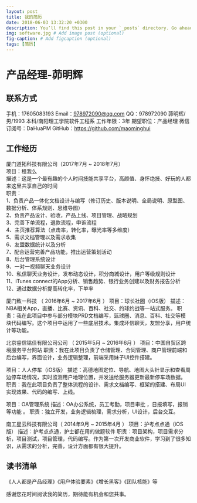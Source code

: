 ```yaml
---
layout: post
title: 我的简历
date: 2018-06-03 13:32:20 +0300
description: You’ll find this post in your `_posts` directory. Go ahead and edit it and re-build the site to see your changes. # Add post description (optional)
img: software.jpg # Add image post (optional)
fig-caption: # Add figcaption (optional)
tags: [简历]
---
```



# 产品经理-茆明辉

## 联系方式

手机：17605083193
Email：978972090@qq.com
QQ：978972090
茆明辉/男/1993
本科/南阳理工学院软件工程系
工作年限：3年
期望职位：产品经理
微信订阅号：DaHuaPM
GitHub：https://github.com/maominghui

## 工作经历

厦门道拓科技有限公司（2017年7月 ~ 2018年7月）</br>
项目：租我么 </br>
描述：这是一个最有趣的个人时间技能共享平台，高颜值、身怀绝技、好玩的人都来这里共享自己的时间 </br>
职责： </br>
1、负责产品一体化文档设计与编写（修订历史、版本说明、全局说明、原型图、数据分析、体系规则、思维导图） </br>
2、负责产品设计、验收，产品上线、项目管理、战略规划 </br>
3、完善下单流程，退款流程，申诉流程 </br>
4、主页推荐算法（点击率，转化率，曝光率等多维度） </br>
5、需求文档管理以及需求收集 </br>
6、友盟数据统计以及分析 </br>
7、配合运营完善产品功能，推出运营策划活动 </br>
8、后台管理系统设计 </br>
9、一对一视频聊天业务设计 </br>
10、私信聊天业务设计，发布动态设计，积分商城设计，用户等级规则设计 </br>
11、iTunes connect的App分析、销售趋势、银行业务创建以及财务报告分析 </br>
12、通过数据分析提高转化率，下单率 </br>

厦门致一科技 （ 2016年6月 ~ 2017年6月 ）
项目：球长社圈（iOS版）
描述：NBA相关App，直播、比赛、资讯、百科、社交、约球约战等一站式服务。
职责：我在此项目中参与部分模块PRD文档编写，篮球圈、消息、百科、社交等模块代码编写。这个项目中运用了一些底层技术。集成环信聊天，友盟分享，用户统计等功能。

北京睿信铭佳有限公司公司 （ 2015年5月 ~ 2016年6月 ）
项目：中国自贸区跨境服务平台网站
职责：我在此项目负责了仓储管理、合同管理、商户管理前端和后台编写，界面设计，业务逻辑整理，前端采用妹子UI控件搭建。

项目：人人停车（iOS版）
描述：高德地图定位、导航、地图大头针显示和查看周边停车场情况，实时监测用户地理位置，并发送给服务器更新最新停车场数据。
职责：我在此项目负责了整体流程的设计、需求文档编写、框架的搭建、布局UI实现效果、代码的编写、上线。

项目：OA管理系统
描述：OA办公系统，员工考勤，项目审批 ，日报填写，报销等功能 。
职责：独立开发，业务逻辑梳理，需求分析，UI设计，后台交互。

南工星云科技有限公司（ 2014年9月 ~ 2015年4月 ）
项目：护考点点通（iOS版）
描述：护考点点通，护士都在用的做题软件
职责：项目架构，项目需求分析，项目测试，项目管理，代码编写。作为第一次开发商业软件，学习到了很多知识，从需求的分析，完善，设计方面都有很大提升。

## 读书清单

《人人都是产品经理》《用户体验要素》《增长黑客》《团队核能》等



感谢您花时间阅读我的简历，期待能有机会和您共事。
